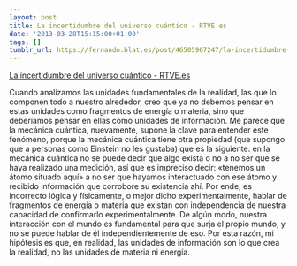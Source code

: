 ```yaml
---
layout: post
title: La incertidumbre del universo cuántico - RTVE.es
date: '2013-03-28T15:15:00+01:00'
tags: []
tumblr_url: https://fernando.blat.es/post/46505967247/la-incertidumbre-del-universo-cu%C3%A1ntico-rtvees
---
```

[La incertidumbre del universo cuántico - RTVE.es](http://www.rtve.es/television/20110506/incertidumbre-del-universo-cuantico/430556.shtml)  

Cuando analizamos las unidades fundamentales de la realidad, las que lo componen todo a nuestro alrededor, creo que ya no debemos pensar en estas unidades como fragmentos de energía o materia, sino que deberíamos pensar en ellas como unidades de información. Me parece que la mecánica cuántica, nuevamente, supone la clave para entender este fenómeno, porque la mecánica cuántica tiene otra propiedad (que supongo que a personas como Einstein no les gustaba) que es la siguiente: en la mecánica cuántica no se puede decir que algo exista o no a no ser que se haya realizado una medición, así que es impreciso decir: «tenemos un átomo situado aquí» a no ser que hayamos interactuado con ese átomo y recibido información que corrobore su existencia ahí. Por ende, es incorrecto lógica y físicamente, o mejor dicho experimentalmente, hablar de fragmentos de energía o materia que existan con independencia de nuestra capacidad de confirmarlo experimentalmente. De algún modo, nuestra interacción con el mundo es fundamental para que surja el propio mundo, y no se puede hablar de él independientemente de eso. Por esta razón, mi hipótesis es que, en realidad, las unidades de información son lo que crea la realidad, no las unidades de materia ni energía.
